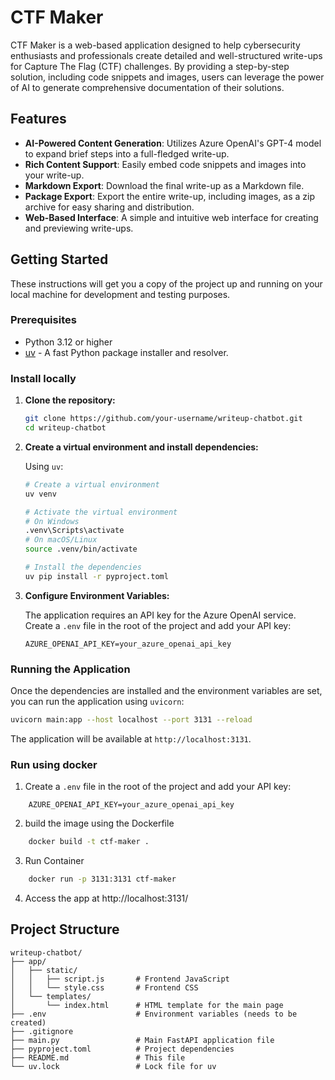 # CTF Maker

CTF Maker is a web-based application designed to help cybersecurity enthusiasts and professionals create detailed and well-structured write-ups for Capture The Flag (CTF) challenges. By providing a step-by-step solution, including code snippets and images, users can leverage the power of AI to generate comprehensive documentation of their solutions.

## Features

- **AI-Powered Content Generation**: Utilizes Azure OpenAI's GPT-4 model to expand brief steps into a full-fledged write-up.
- **Rich Content Support**: Easily embed code snippets and images into your write-up.
- **Markdown Export**: Download the final write-up as a Markdown file.
- **Package Export**: Export the entire write-up, including images, as a zip archive for easy sharing and distribution.
- **Web-Based Interface**: A simple and intuitive web interface for creating and previewing write-ups.

## Getting Started

These instructions will get you a copy of the project up and running on your local machine for development and testing purposes.

### Prerequisites

- Python 3.12 or higher
- [uv](https://github.com/astral-sh/uv) - A fast Python package installer and resolver.

### Install locally

1.  **Clone the repository:**

    ```bash
    git clone https://github.com/your-username/writeup-chatbot.git
    cd writeup-chatbot
    ```

2.  **Create a virtual environment and install dependencies:**

    Using `uv`:

    ```bash
    # Create a virtual environment
    uv venv

    # Activate the virtual environment
    # On Windows
    .venv\Scripts\activate
    # On macOS/Linux
    source .venv/bin/activate

    # Install the dependencies
    uv pip install -r pyproject.toml
    ```

3.  **Configure Environment Variables:**

    The application requires an API key for the Azure OpenAI service. Create a `.env` file in the root of the project and add your API key:

    ```
    AZURE_OPENAI_API_KEY=your_azure_openai_api_key
    ```

### Running the Application

Once the dependencies are installed and the environment variables are set, you can run the application using `uvicorn`:

```bash
uvicorn main:app --host localhost --port 3131 --reload
```

The application will be available at `http://localhost:3131`.


### Run using docker

1. Create a `.env` file in the root of the project and add your API key:
```
    AZURE_OPENAI_API_KEY=your_azure_openai_api_key
```
2. build the image using the Dockerfile
```bash
    docker build -t ctf-maker .
```
3. Run Container
```bash
    docker run -p 3131:3131 ctf-maker
```
4. Access the app at http://localhost:3131/
    



## Project Structure

```
writeup-chatbot/
├── app/
│   ├── static/
│   │   ├── script.js       # Frontend JavaScript
│   │   └── style.css       # Frontend CSS
│   └── templates/
│       └── index.html      # HTML template for the main page
├── .env                    # Environment variables (needs to be created)
├── .gitignore
├── main.py                 # Main FastAPI application file
├── pyproject.toml          # Project dependencies
├── README.md               # This file
└── uv.lock                 # Lock file for uv
```
